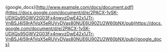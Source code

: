 {google_docs}[http://www.example.com/docs/document.pdf](https://docs.google.com/document/d/e/2PACX-1vSK-UDXQs95GWV2G03Fx4nwvzDwE42x1JTr-VnBSJ4j59rA1VqX5eRUVvDVas80NUE6U90ZU2W60bNX/pub)https://docs.google.com/document/d/e/2PACX-1vSK-UDXQs95GWV2G03Fx4nwvzDwE42x1JTr-VnBSJ4j59rA1VqX5eRUVvDVas80NUE6U90ZU2W60bNX/pub{/google_docs}
